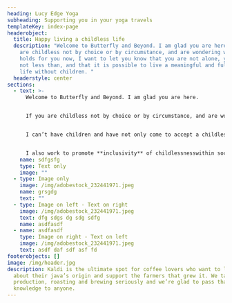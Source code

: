 ```yaml
---
heading: Lucy Edge Yoga
subheading: Supporting you in your yoga travels
templateKey: index-page
headerobject:
  title: Happy living a childless life
  description: "Welcome to Butterfly and Beyond. I am glad you are here.  If you
    are childless not by choice or by circumstance, and are wondering what life
    holds for you now, I want to let you know that you are not alone, you are
    not less than, and that it is possible to live a meaningful and fulfilled
    life without children. "
  headerstyle: center
sections:
  - text: >-
      Welcome to Butterfly and Beyond. I am glad you are here.


      If you are childless not by choice or by circumstance, and are wondering what life holds for you now, I want to let you know that you are not alone, you are not less than, and that it is possible to live a meaningful and fulfilled life without children.


      I can’t have children and have not only come to accept a childless life, I’ve learnt how to be happy childless. To help you on this journey, I have created the **Thrive Coaching** program, a unique, personalised programme which integrates coaching with yoga. It’s a holistic approach that recognises the mind-body connection, to help you create a new picture of the future.


      I also work to promote **inclusivity** of childlessnesswithin society, including within the media and the workplace, to raise awareness of the unconscious bias and narrative that may lead to childless people feeling invisible and stripped of their self-worth and role.
    name: sdfgsfg
    type: Text only
    image: ""
  - type: Image only
    image: /img/adobestock_232441971.jpeg
    name: grsgdg
    text: ""
  - type: Image on left - Text on right
    image: /img/adobestock_232441971.jpeg
    text: dfg sdgs dg sdg sdfg
    name: asdfasdf
  - name: asdfasdf
    type: Image on right - Text on left
    image: /img/adobestock_232441971.jpeg
    text: asdf daf sdf asf fd
footerobjects: []
image: /img/header.jpg
description: Kaldi is the ultimate spot for coffee lovers who want to learn
  about their java’s origin and support the farmers that grew it. We take coffee
  production, roasting and brewing seriously and we’re glad to pass that
  knowledge to anyone.
---
```

